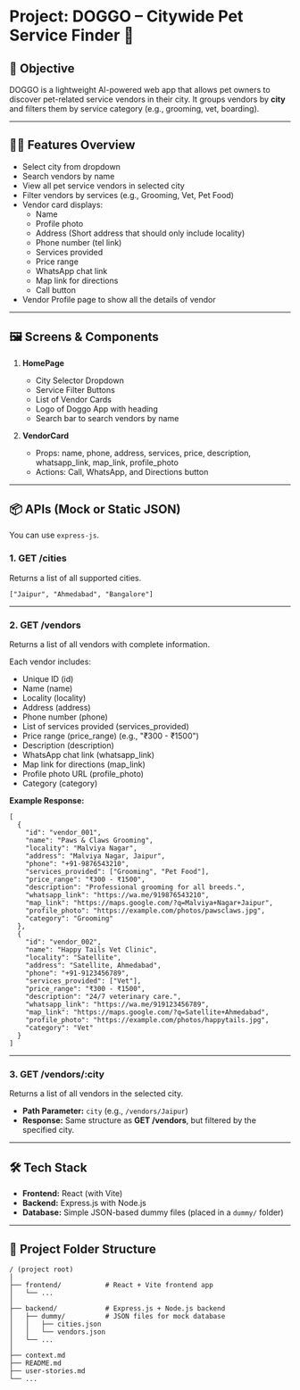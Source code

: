 # Project: DOGGO – Citywide Pet Service Finder 🐶

## 🧭 Objective

DOGGO is a lightweight AI-powered web app that allows pet owners to discover pet-related service vendors in their city.  It groups vendors by **city** and filters them by service category (e.g., grooming, vet, boarding).

---

## 🧑‍💻 Features Overview

- Select city from dropdown
- Search vendors by name
- View all pet service vendors in selected city
- Filter vendors by services (e.g., Grooming, Vet, Pet Food)
- Vendor card displays:
  - Name
  - Profile photo
  - Address (Short address that should only include locality)
  - Phone number (tel link)
  - Services provided
  - Price range
  - WhatsApp chat link
  - Map link for directions
  - Call button
- Vendor Profile page to show all the details of vendor

---

## 🖼️ Screens & Components

1. **HomePage**

   - City Selector Dropdown
   - Service Filter Buttons
   - List of Vendor Cards
   - Logo of Doggo App with heading
   - Search bar to search vendors by name
2. **VendorCard**

   - Props: name, phone, address, services, price, description, whatsapp_link, map_link, profile_photo
   - Actions: Call, WhatsApp, and Directions button

---

## 📦 APIs (Mock or Static JSON)

You can use `express-js`.


### 1. **GET /cities**

Returns a list of all supported cities.

`["Jaipur", "Ahmedabad", "Bangalore"]  `

---

### 2. **GET /vendors**

Returns a list of all vendors with complete information.

Each vendor includes:

- Unique ID (id)
- Name (name)
- Locality (locality)
- Address (address)
- Phone number (phone)
- List of services provided (services_provided)
- Price range (price_range) (e.g., "₹300 - ₹1500")
- Description (description)
- WhatsApp chat link (whatsapp_link)
- Map link for directions (map_link)
- Profile photo URL (profile_photo)
- Category (category)

**Example Response:**

```
[
  {
    "id": "vendor_001",
    "name": "Paws & Claws Grooming",
    "locality": "Malviya Nagar",
    "address": "Malviya Nagar, Jaipur",
    "phone": "+91-9876543210",
    "services_provided": ["Grooming", "Pet Food"],
    "price_range": "₹300 - ₹1500",
    "description": "Professional grooming for all breeds.",
    "whatsapp_link": "https://wa.me/919876543210",
    "map_link": "https://maps.google.com/?q=Malviya+Nagar+Jaipur",
    "profile_photo": "https://example.com/photos/pawsclaws.jpg",
    "category": "Grooming"
  },
  {
    "id": "vendor_002",
    "name": "Happy Tails Vet Clinic",
    "locality": "Satellite",
    "address": "Satellite, Ahmedabad",
    "phone": "+91-9123456789",
    "services_provided": ["Vet"],
    "price_range": "₹300 - ₹1500",
    "description": "24/7 veterinary care.",
    "whatsapp_link": "https://wa.me/919123456789",
    "map_link": "https://maps.google.com/?q=Satellite+Ahmedabad",
    "profile_photo": "https://example.com/photos/happytails.jpg",
    "category": "Vet"
  }
]
```

---

### 3. **GET /vendors/:city**

Returns a list of all vendors in the selected city.

- **Path Parameter:** `city` (e.g., `/vendors/Jaipur`)
- **Response:** Same structure as **GET /vendors**, but filtered by the specified city.

---

## 🛠️ Tech Stack

- **Frontend:** React (with Vite)
- **Backend:** Express.js with Node.js
- **Database:** Simple JSON-based dummy files (placed in a `dummy/` folder)

---

## 📁 Project Folder Structure

```
/ (project root)
│
├── frontend/           # React + Vite frontend app
│   └── ...
│
├── backend/            # Express.js + Node.js backend
│   ├── dummy/          # JSON files for mock database
│   │   ├── cities.json
│   │   └── vendors.json
│   └── ...
│
├── context.md
├── README.md
├── user-stories.md
└── ...
```
